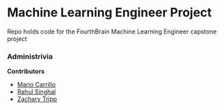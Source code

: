 # Machine Learning Engineer Project
Repo holds code for the FourthBrain Machine Learning Engineer capstone project


### Administrivia

**Contributors** 
* [Mario Carrillo](https://www.linkedin.com/in/mariojaviercarrillo/)
* [Rahul Singhal](https://www.linkedin.com/in/rahulsinghalchicago/)
* [Zachary Tripp](https://www.linkedin.com/in/zachary-tripp/)

